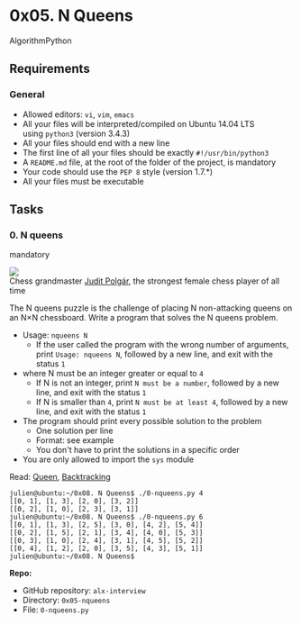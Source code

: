 0x05. N Queens
==============

AlgorithmPython

Requirements
------------

### General

-   Allowed editors: `vi`, `vim`, `emacs`
-   All your files will be interpreted/compiled on Ubuntu 14.04 LTS using `python3` (version 3.4.3)
-   All your files should end with a new line
-   The first line of all your files should be exactly `#!/usr/bin/python3`
-   A `README.md` file, at the root of the folder of the project, is mandatory
-   Your code should use the `PEP 8` style (version 1.7.*)
-   All your files must be executable

Tasks
-----

### 0\. N queens

mandatory

![](http://www.crestbook.com/files/Judit-photo1_602x433.jpg)\
Chess grandmaster [Judit Polgár](https://alx-intranet.hbtn.io/rltoken/fZ1ecpPEmVL9nvkBn8WQGg "Judit Polgár"), the strongest female chess player of all time

The N queens puzzle is the challenge of placing N non-attacking queens on an N×N chessboard. Write a program that solves the N queens problem.

-   Usage: `nqueens N`
    -   If the user called the program with the wrong number of arguments, print `Usage: nqueens N`, followed by a new line, and exit with the status `1`
-   where N must be an integer greater or equal to `4`
    -   If N is not an integer, print `N must be a number`, followed by a new line, and exit with the status `1`
    -   If N is smaller than `4`, print `N must be at least 4`, followed by a new line, and exit with the status `1`
-   The program should print every possible solution to the problem
    -   One solution per line
    -   Format: see example
    -   You don't have to print the solutions in a specific order
-   You are only allowed to import the `sys` module

Read: [Queen](https://alx-intranet.hbtn.io/rltoken/ghWqI1wvx6g-Ul7nrufMKA "Queen"), [Backtracking](https://alx-intranet.hbtn.io/rltoken/-hgZbgRFkwmxaKnLnCIuEQ "Backtracking")

```
julien@ubuntu:~/0x08. N Queens$ ./0-nqueens.py 4
[[0, 1], [1, 3], [2, 0], [3, 2]]
[[0, 2], [1, 0], [2, 3], [3, 1]]
julien@ubuntu:~/0x08. N Queens$ ./0-nqueens.py 6
[[0, 1], [1, 3], [2, 5], [3, 0], [4, 2], [5, 4]]
[[0, 2], [1, 5], [2, 1], [3, 4], [4, 0], [5, 3]]
[[0, 3], [1, 0], [2, 4], [3, 1], [4, 5], [5, 2]]
[[0, 4], [1, 2], [2, 0], [3, 5], [4, 3], [5, 1]]
julien@ubuntu:~/0x08. N Queens$

```

**Repo:**

-   GitHub repository: `alx-interview`
-   Directory: `0x05-nqueens`
-   File: `0-nqueens.py`

